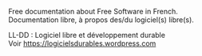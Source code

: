 Free documentation about Free Software in French.  
Documentation libre, à propos des/du logiciel(s) libre(s).  

LL-DD : Logiciel libre et développement durable  
Voir https://logicielsdurables.wordpress.com  

